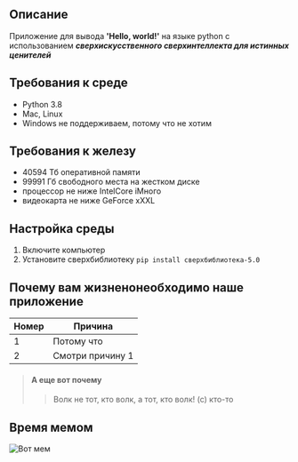 ## Описание
Приложение для вывода **'Hello, world!'** на языке python с использованием **_сверхискусственного сверхинтеллекта для истинных ценителей_**

## Требования к среде
* Python 3.8
* Mac, Linux
* Windows не поддерживаем, потому что не хотим

## Требования к железу
* 40594 Тб оперативной памяти
* 99991 Гб свободного места на жестком диске
* процессор не ниже IntelCore iМного
* видеокарта не ниже GeForce xXXL
 
## Настройка среды
1. Включите компьютер
1. Установите сверхбиблиотеку
```pip install сверхбиблиотека-5.0```

## Почему вам жизненонеобходимо наше приложение
| Номер | Причина  | 
|---|---|
| 1  | Потому что  |
| 2  | Смотри причину 1  |

> #### А еще вот почему
>
>> Волк не тот, кто волк, а тот, кто волк! (с) кто-то

## Время мемом
![Вот мем](lIPUeKFOI5tcj85H8fcNgjGWLAGGNAbCvde-mkqhaN4.png)
